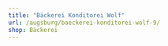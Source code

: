 ```yaml
---
title: "Bäckerei Konditorei Wolf"
url: /augsburg/baeckerei-konditorei-wolf-9/
shop: Bäckerei
---
```

